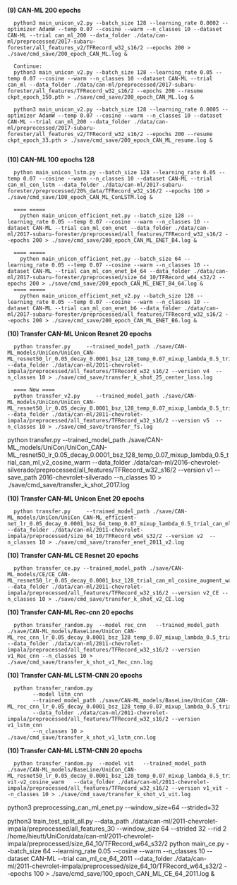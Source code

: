 
**(9) CAN-ML 200 epochs**
```
  python3 main_unicon_v2.py --batch_size 128 --learning_rate 0.0002 --optimizer AdamW --temp 0.07 --cosine --warm --n_classes 10 --dataset CAN-ML --trial can_ml_200 --data_folder ./data/can-ml/preprocessed/2017-subaru-forester/all_features_v2/TFRecord_w32_s16/2 --epochs 200 > ./save/cmd_save/200_epoch_CAN_ML.log &

  Continue:
  python3 main_unicon_v2.py --batch_size 128 --learning_rate 0.05 --temp 0.07 --cosine --warm --n_classes 10 --dataset CAN-ML --trial can_ml --data_folder ./data/can-ml/preprocessed/2017-subaru-forester/all_features/TFRecord_w32_s16/2 --epochs 200 --resume ckpt_epoch_150.pth > ./save/cmd_save/200_epoch_CAN_ML.log &

  python3 main_unicon_v2.py --batch_size 128 --learning_rate 0.0005 --optimizer AdamW --temp 0.07 --cosine --warm --n_classes 10 --dataset CAN-ML --trial can_ml_200 --data_folder ./data/can-ml/preprocessed/2017-subaru-forester/all_features_v2/TFRecord_w32_s16/2 --epochs 200 --resume ckpt_epoch_33.pth > ./save/cmd_save/200_epoch_CAN_ML_resume.log &


```
**(10) CAN-ML 100 epochs 128**
```
  python main_unicon_lstm.py --batch_size 128 --learning_rate 0.05 --temp 0.07 --cosine --warm --n_classes 10 --dataset CAN-ML --trial can_ml_con_lstm --data_folder ./data/can-ml/2017-subaru-forester/preprocessed/20%_data/TFRecord_w32_s16/2 --epochs 100 > ./save/cmd_save/100_epoch_CAN_ML_ConLSTM.log &

  ==== =====
    python main_unicon_efficient_net.py --batch_size 128 --learning_rate 0.05 --temp 0.07 --cosine --warm --n_classes 10 --dataset CAN-ML --trial can_ml_con_enet --data_folder ./data/can-ml/2017-subaru-forester/preprocessed/all_features/TFRecord_w32_s16/2 --epochs 200 > ./save/cmd_save/200_epoch_CAN_ML_ENET_B4.log &

  ==== =====
    python main_unicon_efficient_net.py --batch_size 64 --learning_rate 0.05 --temp 0.07 --cosine --warm --n_classes 10 --dataset CAN-ML --trial can_ml_con_enet_b4_64 --data_folder ./data/can-ml/2017-subaru-forester/preprocessed/size_64_10/TFRecord_w64_s32/2 --epochs 200 > ./save/cmd_save/200_epoch_CAN_ML_ENET_B4_64.log &
  ==== =====
    python main_unicon_efficient_net_v2.py --batch_size 128 --learning_rate 0.05 --temp 0.07 --cosine --warm --n_classes 10 --dataset CAN-ML --trial can_ml_con_enet_b6 --data_folder ./data/can-ml/2017-subaru-forester/preprocessed/all_features/TFRecord_w32_s16/2 --epochs 200 > ./save/cmd_save/200_epoch_CAN_ML_ENET_B6.log &
```


**(10) Transfer CAN-ML Unicon Resnet 20 epochs**
```
  python transfer.py     --trained_model_path ./save/CAN-ML_models/UniCon/UniCon_CAN-ML_resnet50_lr_0.05_decay_0.0001_bsz_128_temp_0.07_mixup_lambda_0.5_trial_can_ml_v2_cosine_warm    --data_folder ./data/can-ml/2011-chevrolet-impala/preprocessed/all_features/TFRecord_w32_s16/2 --version v4  --n_classes 10 > ./save/cmd_save/transfer_k_shot_25_center_loss.log

  ==== New ====
  python transfer_v2.py     --trained_model_path ./save/CAN-ML_models/UniCon/UniCon_CAN-ML_resnet50_lr_0.05_decay_0.0001_bsz_128_temp_0.07_mixup_lambda_0.5_trial_can_ml_v2_cosine_warm    --data_folder ./data/can-ml/2011-chevrolet-impala/preprocessed/all_features/TFRecord_w32_s16/2 --version v5  --n_classes 10 > ./save/cmd_save/transfer_fs.log
```

  python transfer.py     --trained_model_path ./save/CAN-ML_models/UniCon/UniCon_CAN-ML_resnet50_lr_0.05_decay_0.0001_bsz_128_temp_0.07_mixup_lambda_0.5_trial_can_ml_v2_cosine_warm    --data_folder ./data/can-ml/2016-chevrolet-silverado/preprocessed/all_features/TFRecord_w32_s16/2 --version v1 --save_path 2016-chevrolet-silverado  --n_classes 10 > ./save/cmd_save/transfer_k_shot_2017.log

**(10) Transfer CAN-ML Unicon Enet 20 epochs**
```
  python transfer.py     --trained_model_path ./save/CAN-ML_models/UniCon/UniCon_CAN-ML_efficient-net_lr_0.05_decay_0.0001_bsz_64_temp_0.07_mixup_lambda_0.5_trial_can_ml_con_enet_b4_64_cosine_warm    --data_folder ./data/can-ml/2011-chevrolet-impala/preprocessed/size_64_10/TFRecord_w64_s32/2 --version v2  --n_classes 10 > ./save/cmd_save/transfer_enet_2011_v2.log

```

**(10) Transfer CAN-ML CE Resnet 20 epochs**
```
  python transfer_ce.py --trained_model_path ./save/CAN-ML_models/CE/CE_CAN-ML_resnet50_lr_0.05_decay_0.0001_bsz_128_trial_can_ml_cosine_augment_warm --data_folder ./data/can-ml/2011-chevrolet-impala/preprocessed/all_features/TFRecord_w32_s16/2 --version v2_CE --n_classes 10 > ./save/cmd_save/transfer_k_shot_v2_CE.log
```

**(10) Transfer CAN-ML Rec-cnn 20 epochs**
```
  python transfer_random.py  --model rec_cnn   --trained_model_path ./save/CAN-ML_models/BaseLine/UniCon_CAN-ML_rec_cnn_lr_0.05_decay_0.0001_bsz_128_temp_0.07_mixup_lambda_0.5_trial_can_ml_rec_cnn_cosine_warm   --data_folder ./data/can-ml/2011-chevrolet-impala/preprocessed/all_features/TFRecord_w32_s16/2 --version v1_Rec_cnn --n_classes 10 > ./save/cmd_save/transfer_k_shot_v1_Rec_cnn.log
 ```

**(10) Transfer CAN-ML LSTM-CNN 20 epochs**
```
  python transfer_random.py  
        --model lstm_cnn   
        --trained_model_path ./save/CAN-ML_models/BaseLine/UniCon_CAN-ML_rec_cnn_lr_0.05_decay_0.0001_bsz_128_temp_0.07_mixup_lambda_0.5_trial_can_ml_rec_cnn_cosine_warm   
        --data_folder ./data/can-ml/2011-chevrolet-impala/preprocessed/all_features/TFRecord_w32_s16/2 --version v1_lstm_cnn 
        --n_classes 10 > ./save/cmd_save/transfer_k_shot_v1_lstm_cnn.log
 ```

**(10) Transfer CAN-ML LSTM-CNN 20 epochs**
```
  python transfer_random.py  --model vit   --trained_model_path ./save/CAN-ML_models/BaseLine/UniCon_CAN-ML_resnet50_lr_0.05_decay_0.0001_bsz_128_temp_0.07_mixup_lambda_0.5_trial_can-vit-v2_cosine_warm   --data_folder ./data/can-ml/2011-chevrolet-impala/preprocessed/all_features/TFRecord_w32_s16/2 --version v1_vit --n_classes 10 > ./save/cmd_save/transfer_k_shot_v1_vit.log
```


python3 preprocessing_can_ml_enet.py --window_size=64 --strided=32

python3 train_test_split_all.py --data_path ./data/can-ml/2011-chevrolet-impala/preprocessed/all_features_30 --window_size 64 --strided 32 --rid 2
  /home/hieutt/UniCon/data/can-ml/2011-chevrolet-impala/preprocessed/size_64_10/TFRecord_w64_s32/2
  python main_ce.py --batch_size 64 --learning_rate 0.05 --cosine --warm --n_classes 10 --dataset CAN-ML --trial can_ml_ce_64_2011 --data_folder ./data/can-ml/2011-chevrolet-impala/preprocessed/size_64_10/TFRecord_w64_s32/2 --epochs 100 > ./save/cmd_save/100_epoch_CAN_ML_CE_64_2011.log &
